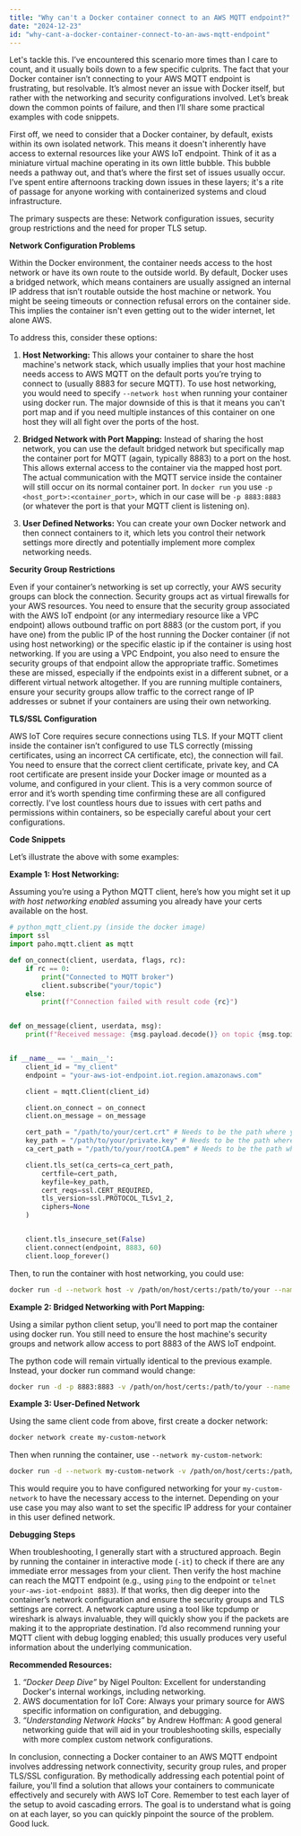 ```yaml
---
title: "Why can't a Docker container connect to an AWS MQTT endpoint?"
date: "2024-12-23"
id: "why-cant-a-docker-container-connect-to-an-aws-mqtt-endpoint"
---
```


Let's tackle this. I’ve encountered this scenario more times than I care to count, and it usually boils down to a few specific culprits. The fact that your Docker container isn’t connecting to your AWS MQTT endpoint is frustrating, but resolvable. It’s almost never an issue with Docker itself, but rather with the networking and security configurations involved. Let’s break down the common points of failure, and then I’ll share some practical examples with code snippets.

First off, we need to consider that a Docker container, by default, exists within its own isolated network. This means it doesn't inherently have access to external resources like your AWS IoT endpoint. Think of it as a miniature virtual machine operating in its own little bubble. This bubble needs a pathway out, and that’s where the first set of issues usually occur. I’ve spent entire afternoons tracking down issues in these layers; it's a rite of passage for anyone working with containerized systems and cloud infrastructure.

The primary suspects are these: Network configuration issues, security group restrictions and the need for proper TLS setup.

**Network Configuration Problems**

Within the Docker environment, the container needs access to the host network or have its own route to the outside world. By default, Docker uses a bridged network, which means containers are usually assigned an internal IP address that isn’t routable outside the host machine or network. You might be seeing timeouts or connection refusal errors on the container side. This implies the container isn't even getting out to the wider internet, let alone AWS.

To address this, consider these options:

1.  **Host Networking:** This allows your container to share the host machine's network stack, which usually implies that your host machine needs access to AWS MQTT on the default ports you’re trying to connect to (usually 8883 for secure MQTT). To use host networking, you would need to specify `--network host` when running your container using docker run. The major downside of this is that it means you can't port map and if you need multiple instances of this container on one host they will all fight over the ports of the host.

2.  **Bridged Network with Port Mapping:** Instead of sharing the host network, you can use the default bridged network but specifically map the container port for MQTT (again, typically 8883) to a port on the host. This allows external access to the container via the mapped host port. The actual communication with the MQTT service inside the container will still occur on its normal container port. In `docker run` you use `-p <host_port>:<container_port>`, which in our case will be `-p 8883:8883` (or whatever the port is that your MQTT client is listening on).

3.  **User Defined Networks:** You can create your own Docker network and then connect containers to it, which lets you control their network settings more directly and potentially implement more complex networking needs.

**Security Group Restrictions**

Even if your container’s networking is set up correctly, your AWS security groups can block the connection. Security groups act as virtual firewalls for your AWS resources. You need to ensure that the security group associated with the AWS IoT endpoint (or any intermediary resource like a VPC endpoint) allows outbound traffic on port 8883 (or the custom port, if you have one) from the public IP of the host running the Docker container (if not using host networking) or the specific elastic ip if the container is using host networking. If you are using a VPC Endpoint, you also need to ensure the security groups of that endpoint allow the appropriate traffic. Sometimes these are missed, especially if the endpoints exist in a different subnet, or a different virtual network altogether. If you are running multiple containers, ensure your security groups allow traffic to the correct range of IP addresses or subnet if your containers are using their own networking.

**TLS/SSL Configuration**

AWS IoT Core requires secure connections using TLS. If your MQTT client inside the container isn’t configured to use TLS correctly (missing certificates, using an incorrect CA certificate, etc), the connection will fail. You need to ensure that the correct client certificate, private key, and CA root certificate are present inside your Docker image or mounted as a volume, and configured in your client. This is a very common source of error and it’s worth spending time confirming these are all configured correctly. I've lost countless hours due to issues with cert paths and permissions within containers, so be especially careful about your cert configurations.

**Code Snippets**

Let’s illustrate the above with some examples:

**Example 1: Host Networking:**

Assuming you’re using a Python MQTT client, here’s how you might set it up *with host networking enabled* assuming you already have your certs available on the host.

```python
# python_mqtt_client.py (inside the docker image)
import ssl
import paho.mqtt.client as mqtt

def on_connect(client, userdata, flags, rc):
    if rc == 0:
        print("Connected to MQTT broker")
        client.subscribe("your/topic")
    else:
        print(f"Connection failed with result code {rc}")


def on_message(client, userdata, msg):
    print(f"Received message: {msg.payload.decode()} on topic {msg.topic}")


if __name__ == '__main__':
    client_id = "my_client"
    endpoint = "your-aws-iot-endpoint.iot.region.amazonaws.com"

    client = mqtt.Client(client_id)

    client.on_connect = on_connect
    client.on_message = on_message

    cert_path = "/path/to/your/cert.crt" # Needs to be the path where you mount your certificates
    key_path = "/path/to/your/private.key" # Needs to be the path where you mount your certificates
    ca_cert_path = "/path/to/your/rootCA.pem" # Needs to be the path where you mount your certificates

    client.tls_set(ca_certs=ca_cert_path,
        certfile=cert_path,
        keyfile=key_path,
        cert_reqs=ssl.CERT_REQUIRED,
        tls_version=ssl.PROTOCOL_TLSv1_2,
        ciphers=None
    )


    client.tls_insecure_set(False)
    client.connect(endpoint, 8883, 60)
    client.loop_forever()

```

Then, to run the container with host networking, you could use:

```bash
docker run -d --network host -v /path/on/host/certs:/path/to/your --name my-mqtt-client your_docker_image_name
```

**Example 2: Bridged Networking with Port Mapping:**

Using a similar python client setup, you'll need to port map the container using docker run. You still need to ensure the host machine's security groups and network allow access to port 8883 of the AWS IoT endpoint.

The python code will remain virtually identical to the previous example. Instead, your docker run command would change:

```bash
docker run -d -p 8883:8883 -v /path/on/host/certs:/path/to/your --name my-mqtt-client your_docker_image_name
```
**Example 3: User-Defined Network**

Using the same client code from above, first create a docker network:

```bash
docker network create my-custom-network
```

Then when running the container, use `--network my-custom-network`:

```bash
docker run -d --network my-custom-network -v /path/on/host/certs:/path/to/your --name my-mqtt-client your_docker_image_name
```

This would require you to have configured networking for your `my-custom-network` to have the necessary access to the internet. Depending on your use case you may also want to set the specific IP address for your container in this user defined network.

**Debugging Steps**

When troubleshooting, I generally start with a structured approach. Begin by running the container in interactive mode (`-it`) to check if there are any immediate error messages from your client. Then verify the host machine can reach the MQTT endpoint (e.g., using `ping` to the endpoint or `telnet your-aws-iot-endpoint 8883`). If that works, then dig deeper into the container’s network configuration and ensure the security groups and TLS settings are correct. A network capture using a tool like tcpdump or wireshark is always invaluable, they will quickly show you if the packets are making it to the appropriate destination. I’d also recommend running your MQTT client with debug logging enabled; this usually produces very useful information about the underlying communication.

**Recommended Resources:**

1.  *“Docker Deep Dive”* by Nigel Poulton: Excellent for understanding Docker's internal workings, including networking.
2.  AWS documentation for IoT Core: Always your primary source for AWS specific information on configuration, and debugging.
3.  *“Understanding Network Hacks”* by Andrew Hoffman: A good general networking guide that will aid in your troubleshooting skills, especially with more complex custom network configurations.

In conclusion, connecting a Docker container to an AWS MQTT endpoint involves addressing network connectivity, security group rules, and proper TLS/SSL configuration. By methodically addressing each potential point of failure, you'll find a solution that allows your containers to communicate effectively and securely with AWS IoT Core. Remember to test each layer of the setup to avoid cascading errors. The goal is to understand what is going on at each layer, so you can quickly pinpoint the source of the problem. Good luck.
